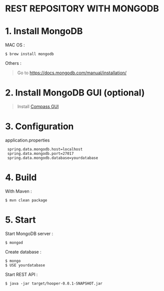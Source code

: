 REST REPOSITORY WITH MONGODB
============================

# 1. Install MongoDB

MAC OS :

    $ brew install mongodb

Others : 

>Go to https://docs.mongodb.com/manual/installation/

# 2. Install MongoDB GUI (optional)

> Install [Compass GUI](https://www.mongodb.com/download-center?filter=enterprise&utm_source=google&utm_campaign=EMEA_France_CorpEntOnly_Brand_Alpha_FM&utm_keyword=compass%20mongodb&utm_device=c&utm_network=g&utm_medium=cpc&utm_creative=197732053115&utm_matchtype=e&_bt=197732053115&_bk=compass%20mongodb&_bm=e&_bn=g&jmp=search&gclid=Cj0KEQjwhMjKBRDjxb31j-aesI4BEiQA7ivN-OeZ_Ze0ffuqYphUVStr06IQsB4MI6e9cibID-TTvegaAhFP8P8HAQ#compass)

# 3. Configuration

application.properties
``` 
 spring.data.mongodb.host=localhost
 spring.data.mongodb.port=27017
 spring.data.mongodb.database=yourdatabase
 ```

# 4. Build 

With Maven :

    $ mvn clean package

# 5. Start

Start MongoDB server :

    $ mongod

Create database :

    $ mongo
    $ USE yourdatabase

Start REST API :

    $ java -jar target/hooper-0.0.1-SNAPSHOT.jar
